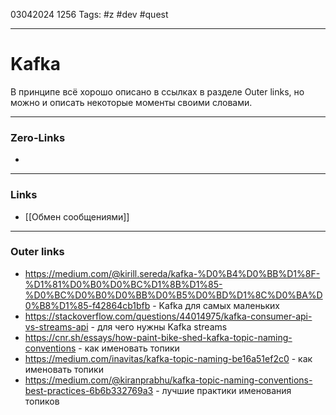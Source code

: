 03042024 1256
Tags: #z #dev #quest 

---
# Kafka

В принципе всё хорошо описано в ссылках в разделе Outer links, но можно и описать некоторые моменты своими словами.

---
### Zero-Links
- 

---
### Links
- [[Обмен сообщениями]]

---
### Outer links
- https://medium.com/@kirill.sereda/kafka-%D0%B4%D0%BB%D1%8F-%D1%81%D0%B0%D0%BC%D1%8B%D1%85-%D0%BC%D0%B0%D0%BB%D0%B5%D0%BD%D1%8C%D0%BA%D0%B8%D1%85-f42864cb1bfb - Kafka для самых маленьких 
- https://stackoverflow.com/questions/44014975/kafka-consumer-api-vs-streams-api - для чего нужны Kafka streams
- https://cnr.sh/essays/how-paint-bike-shed-kafka-topic-naming-conventions - как именовать топики
- https://medium.com/inavitas/kafka-topic-naming-be16a51ef2c0 - как именовать топики
- https://medium.com/@kiranprabhu/kafka-topic-naming-conventions-best-practices-6b6b332769a3 - лучшие практики именования топиков